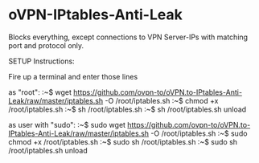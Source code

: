 oVPN-IPtables-Anti-Leak
=======================

Blocks everything, except connections to VPN Server-IPs with matching port and protocol only.

SETUP Instructions:

Fire up a terminal and enter those lines

as "root":
:~$ wget https://github.com/ovpn-to/oVPN.to-IPtables-Anti-Leak/raw/master/iptables.sh -O /root/iptables.sh
:~$ chmod +x /root/iptables.sh
:~$ sh /root/iptables.sh
:~$ sh /root/iptables.sh unload

as user with "sudo":
:~$ sudo wget https://github.com/ovpn-to/oVPN.to-IPtables-Anti-Leak/raw/master/iptables.sh -O /root/iptables.sh
:~$ sudo chmod +x /root/iptables.sh
:~$ sudo sh /root/iptables.sh
:~$ sudo sh /root/iptables.sh unload
